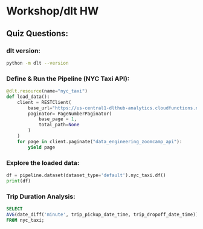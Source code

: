 # Workshop/dlt HW

## Quiz Questions:
### dlt version:
``` bash
python -m dlt --version
```

### Define & Run the Pipeline (NYC Taxi API):
``` python
@dlt.resource(name="nyc_taxi")
def load_data(): 
    client = RESTClient(
        base_url="https://us-central1-dlthub-analytics.cloudfunctions.net",
        paginator= PageNumberPaginator(
            base_page = 1,
            total_path=None
        )
    )
    for page in client.paginate("data_engineering_zoomcamp_api"):
        yield page
```

### Explore the loaded data:

``` python 
df = pipeline.dataset(dataset_type='default').nyc_taxi.df()
print(df)
```

### Trip Duration Analysis:
``` sql
SELECT
AVG(date_diff('minute', trip_pickup_date_time, trip_dropoff_date_time))
FROM nyc_taxi;
```
